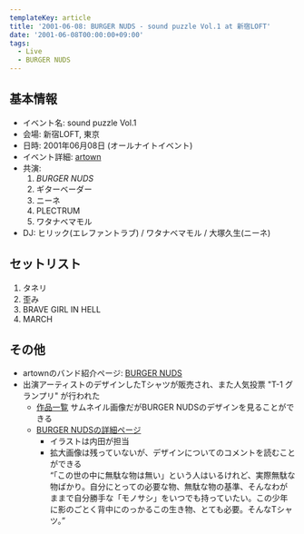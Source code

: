 ```yaml
---
templateKey: article
title: '2001-06-08: BURGER NUDS - sound puzzle Vol.1 at 新宿LOFT'
date: '2001-06-08T00:00:00+09:00'
tags:
  - Live
  - BURGER NUDS
---
```

## 基本情報

* イベント名: sound puzzle Vol.1
* 会場: 新宿LOFT, 東京
* 日時: 2001年06月08日 (オールナイトイベント)
* イベント詳細: [artown](https://web.archive.org/web/20010602235213/http://www.artown.net/music/event/)
* 共演:
  1. *BURGER NUDS*
  1. ギターベーダー
  1. ニーネ
  1. PLECTRUM
  1. ワタナベマモル
* DJ: ヒリック(エレファントラブ) / ワタナベマモル / 大塚久生(ニーネ)

## セットリスト

1. タネリ
1. 歪み
1. BRAVE GIRL IN HELL
1. MARCH

## その他

* artownのバンド紹介ページ: [BURGER NUDS](https://web.archive.org/web/20020306085423/http://www.artown.net/music/event/event_003.html)
* 出演アーティストのデザインしたTシャツが販売され、また人気投票 "T-1 グランプリ" が行われた
  * [作品一覧](https://web.archive.org/web/20020422223926/http://www.artown.net/t1/t1arthist/t1gp_arthist1.html) サムネイル画像だがBURGER NUDSのデザインを見ることができる
  * [BURGER NUDSの詳細ページ](https://web.archive.org/web/20010701223818/http://www.artown.net/t1/t1arthist/arthist2.htm)
     * イラストは内田が担当
     * 拡大画像は残っていないが、デザインについてのコメントを読むことができる  
        <q>「この世の中に無駄な物は無い」という人はいるけれど、実際無駄な物ばかり。自分にとっての必要な物、無駄な物の基準、そんなわがままで自分勝手な「モノサシ」をいつでも持っていたい。この少年に影のごとく背中にのっかるこの生き物、とても必要。そんなTシャツ。</q>
